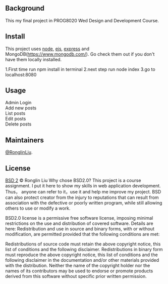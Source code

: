 ## Background

This my final project in PROG8020 Wed Design and Development Course.  

## Install

This project uses [node](http://nodejs.org), [ejs](https://ejs.co), [express](https://expressjs.com) and MongoDB(https://www.mongodb.com/). Go check them out if you don't have them locally installed.

1.First time run npm install in terminal
2.next step run node index
3.go to localhost:8080

## Usage

Admin Login<br>
Add new posts <br>
List posts <br>
Edit posts <br>
Delete posts<br>

## Maintainers

[@RonglinLiu](https://github.com/Rolin2239).

## License

[BSD 2](LICENSE) © Ronglin Liu
Why chose BSD2.0?
This project is a course assignment. I put it here to show my skills in web application development. Thus， anyone can refer to it，use it and help me improve my project. BSD can also protect creator from the injury to reputations that can result from association with the defective or poorly written program, while still allowing others to use or modify a work.

BSD2.0 license is a permissive free software license, imposing minimal restrictions on the use and distribution of covered software.
Details are here:
Redistribution and use in source and binary forms, with or without modification, are permitted provided that the following conditions are met:

Redistributions of source code must retain the above copyright notice, this list of conditions and the following disclaimer.
Redistributions in binary form must reproduce the above copyright notice, this list of conditions and the following disclaimer in the documentation and/or other materials provided with the distribution.
Neither the name of the copyright holder nor the names of its contributors may be used to endorse or promote products derived from this software without specific prior written permission. 
